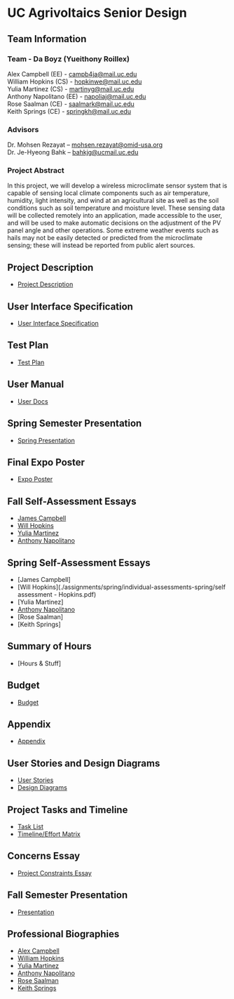 # UC Agrivoltaics Senior Design
## Team Information
### Team - Da Boyz (Yueithony Roillex)
Alex Campbell (EE) - campb4ja@mail.uc.edu  
William Hopkins (CS) - hopkinwe@mail.uc.edu  
Yulia Martinez (CS) - martinyg@mail.uc.edu  
Anthony Napolitano (EE) - napoliaj@mail.uc.edu  
Rose Saalman (CE) - saalmark@mail.uc.edu  
Keith Springs (CE) - springkh@mail.uc.edu  

### Advisors
Dr. Mohsen Rezayat – mohsen.rezayat@omid-usa.org​  
Dr. Je-Hyeong Bahk – bahkjg@ucmail.uc.edu

### Project Abstract
In this project, we will develop a wireless microclimate sensor system that is capable of sensing local climate components such as air temperature, humidity, light intensity, and wind at an agricultural site as well as the soil conditions such as soil temperature and moisture level. These sensing data will be collected remotely into an application, made accessible to the user, and will be used to make automatic decisions on the adjustment of the PV panel angle and other operations. Some extreme weather events such as hails may not be easily detected or predicted from the microclimate sensing; these will instead be reported from public alert sources.​

## Project Description
* [Project Description](./assignments/Senior%20Design%20Project%20Description.pdf)

## User Interface Specification
* [User Interface Specification](./assignments/spring/user-interface-specification/user-interface-specification.pdf)

## Test Plan
* [Test Plan](./assignments/spring/test-plan/Test-Plan.pdf)

## User Manual
* [User Docs](./assignments/spring/user-docs/)

## Spring Semester Presentation
* [Spring Presentation](./assignments/spring/spring-slideshow/spring-presentation-slidedeck.pdf)

## Final Expo Poster
* [Expo Poster](./assignments/spring/expo-poster/Expo-Poster.pdf)

## Fall Self-Assessment Essays
* [James Campbell](./assignments/fall/individual-capstone-assessment/Individual%20Capstone%20Assessment.docx)
* [Will Hopkins](./assignments/fall/individual-capstone-assessment/individual%20capstone%20assessment%20-%20Hopkins.pdf)
* [Yulia Martinez](./assignments/fall/individual-capstone-assessment/Senior%20Design%20Individual%20Capstone%20Assessment%20-%20Yulia%20Martinez.pdf)
* [Anthony Napolitano](./assignments/fall/individual-capstone-assessment/individual%20capstone%20assignment%20-%20Napolitano.pdf)

## Spring Self-Assessment Essays
* [James Campbell]
* [Will Hopkins](./assignments/spring/individual-assessments-spring/self assessment - Hopkins.pdf)
* [Yulia Martinez]
* [Anthony Napolitano](./assignments/spring/individual-assessments-spring/Anthony-Self-Assessment-Spring.pdf)
* [Rose Saalman]
* [Keith Springs]

## Summary of Hours
* [Hours & Stuff]

## Budget
* [Budget](./assignments/design-report/budget.md)

## Appendix
* [Appendix](./assignments/design-report/appendix/appendix.md)

## User Stories and Design Diagrams
* [User Stories](./assignments/fall/user-stories/user-stories.md)
* [Design Diagrams](./assignments/fall/design-diagrams/Assignment%20%234%20-%20Design%20Diagrams_R1.pdf)

## Project Tasks and Timeline
* [Task List](./assignments/fall/task-list/task-list.md)
* [Timeline/Effort Matrix](./assignments/fall/milestones-timeline-effort-matrix/Senior%20Design%20Gantt%20Chart%20Fall%202022.xlsx)

## Concerns Essay
* [Project Constraints Essay](./assignments/fall/project-constraints-essay/Project%20Constraint%20Essay.pdf)

## Fall Semester Presentation
* [Presentation](./assignments/fall/slideshow/slideshow.pdf)

## Professional Biographies
* [Alex Campbell](./assignments/fall/professional-bios/james-campbell-ee.pdf)
* [William Hopkins](./assignments/fall/professional-bios/will-hopkins-cs.md)
* [Yulia Martinez](./assignments/fall/professional-bios/yulia-martinez-cs.md)
* [Anthony Napolitano](./assignments/fall/professional-bios/anthony-napolitano-ee.pdf)
* [Rose Saalman](./assignments/fall/professional-bios/Rose%20Saalman_CompE_SeniorDesign.pdf)
* [Keith Springs](./assignments/fall/professional-bios/Rose%20Saalman_CompE_SeniorDesign.pdf)

